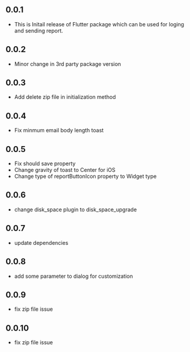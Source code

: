 ## 0.0.1

- This is Initail release of Flutter package which can be used for loging and sending report.

## 0.0.2

- Minor change in 3rd party package version

## 0.0.3

- Add delete zip file in initialization method

## 0.0.4

- Fix minmum email body length toast

## 0.0.5

- Fix should save property
- Change gravity of toast to Center for iOS
- Change type of reportButtonIcon property to Widget type

## 0.0.6

- change disk_space plugin to disk_space_upgrade
## 0.0.7

- update dependencies
## 0.0.8

- add some parameter to dialog for customization
## 0.0.9

- fix zip file issue
## 0.0.10

- fix zip file issue